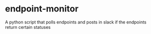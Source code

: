 # endpoint-monitor
A python script that polls endpoints and posts in slack if the endpoints return certain statuses
